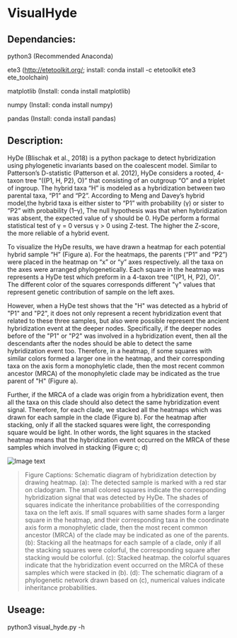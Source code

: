 # VisualHyde
## Dependancies: 
  python3 (Recommended Anaconda)
  
  ete3 (http://etetoolkit.org/;  install: conda install -c etetoolkit ete3 ete_toolchain)
  
  matplotlib (Install: conda install matplotlib)
  
  numpy (Install: conda install numpy)
  
  pandas (Install: conda install pandas)
  

## Description:

  HyDe (Blischak et al., 2018) is a python package to detect hybridization using phylogenetic invariants based on the coalescent model. Similar to Patterson’s D-statistic (Patterson et al. 2012), HyDe considers a rooted, 4-taxon tree “((P1, H, P2), O)” that consisting of an outgroup “O” and a triplet of ingroup. The hybrid taxa “H” is modeled as a hybridization between two parental taxa, “P1” and “P2”. According to Meng and Davey’s hybrid model,the hybrid taxa is either sister to “P1” with probability (γ) or sister to “P2” with probability (1–γ), The null hypothesis was that when hybridization was absent, the expected value of γ should be 0. HyDe perform a formal statistical test of γ = 0 versus γ > 0 using Z-test. The higher the Z-score, the more reliable of a hybrid event.

  To visualize the HyDe results, we have drawn a heatmap for each potential hybrid sample “H” (Figure a). For the heatmaps, the parents (“P1” and “P2”) were placed in the heatmap on “x” or “y” axes respectively. all the taxa on the axes were arranged phylogenetically. Each square in the heatmap was represents a HyDe test which preform in a 4-taxon tree “((P1, H, P2), O)”. The different color of the squares corresponds different "γ" values that represent genetic contribution of sample on the left axes. 
  
  However, when a HyDe test shows that the "H" was detected as a hybrid of "P1"   and "P2", it does not only represent a recent hybridization event that related to these three samples, but also were possible represent the ancient hybridization event at the deeper nodes. Specifically, if the deeper nodes before of the "P1" or "P2" was involved in a hybridization event, then all the descendants after the nodes should be able to detect the same hybridization event too. Therefore, in a heatmap, if some squares with similar colors formed a larger one in the heatmap, and their corresponding taxa on the axis form a monophyletic clade, then the most recent common ancestor (MRCA) of the monophyletic clade may be indicated as the true parent of "H" (Figure a). 
  
  Further, if the MRCA of a clade was origin from a hybridization event, then all the taxa on this clade should also detect the same hybridization event signal. Therefore, for each clade, we stacked all the heatmaps which was drawn for each sample in the clade (Figure b). For the heatmap after stacking, only if all the stacked squares were light, the corresponding square would be light. In other words, the light squares in the stacked heatmap means that the hybridization event occurred on the MRCA of these samples which involved in stacking (Figure c; d)

 ![Image text](https://github.com/Jhe1004/VisualHyde/blob/main/figure_1.jpg)
> Figure Captions: Schematic diagram of hybridization detection by drawing heatmap. (a): The detected sample is marked with a red star on cladogram. The small colored squares indicate the corresponding hybridization signal that was detected by HyDe. The shades of squares indicate the inheritance probabilities of the corresponding taxa on the left axis. If small squares with same shades form a larger square in the heatmap, and their corresponding taxa in the coordinate axis form a monophyletic clade, then the most recent common ancestor (MRCA) of the clade may be indicated as one of the parents. (b): Stacking all the heatmaps for each sample of a clade, only if all the stacking squares were colorful, the corresponding square after stacking would be colorful. (c): Stacked heatmap. the colorful squares indicate that the hybridization event occurred on the MRCA of these samples which were stacked in (b). (d): The schematic diagram of a phylogenetic network drawn based on (c), numerical values indicate inheritance probabilities. 


## Useage:

python3 visual_hyde.py -h
